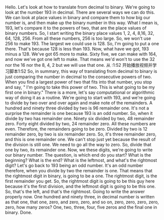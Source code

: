 Hello. Let's look at how to translate from decimal to binary.
We're going to look at the number 193 in decimal.
There are several ways we can do this.
We can look at place values in binary and compare them to how big our number is,
and then make up the binary number in this way.
What I mean is, 193,
let's compare it to the powers of two,
that are the place values of binary numbers.
So, I start writing the binary place values 1, 2, 4,
8,16, 32, 64, 128, 256.
From all these numbers,
256 is too large.
So, we won't use 256 to make 193.
The largest we could use is 128.
So, I'm going to put a one there.
That's because 128 is less than 193.
Now, what have we got,
193 minus a 128.
We've got 65 more to make.
Sixty five, we can make with 164,
and now we've got one left to make.
That means we'd won't to use the 32 nor the 16 nor the 8,
4, 2 but we will use that one.
从 :1:52 开始播放视频并学习脚本1:52
So, in summary, this way of translating from decimal to binary is just
comparing the number in decimal to the consecutive powers of two.
When you find a largest power of two that fits into that number,
you stop and say,
" I'm going to take this power of two.
This is what going to be my first one in binary."
There is a more,
let's say computational or algorithmic way of doing it as a routine.
We're going to start with 193,
and we're going to divide by two over and over again and make note of the remainders.
A hundred and ninety three divided by two is 96 remainder one.
It's not a surprise the remainder is one because 193 is an odd number.
So, when it divide by two has remainder one.
Ninety six divided by two, 48 remainder zero.
Forty eight divided by two, 24 remainder zero.
All these numbers are even.
Therefore, the remainders going to be zero.
Divided by two is 12 remainder zero,
by two is six remainder zero.
So, it's three remainder zero,
and this is one remainder one.
We can't stop just yet because the result of the division is still one.
We need to go all the way to zero.
So, divide that one by two, its remainder one.
Now, we these digits,
we're going to write our binary number.
The question, is which end do you start? What is the beginning?
What is the end? What is the leftmost,
and what's the rightmost digit?
Let's go back to 193 being an odd number.
It's an odd number therefore,
when you divide by two the remainder is one.
That means that the rightmost digit in binary,
is going to be a one.
The rightmost digit, is the first remainder you get.
So, the rightmost digit is going to be this guy here because it's the first division,
and the leftmost digit is going to be this one.
So, that's the left,
and that's the rightmost.
Going to write the answer properly now.
One hundred and ninety three,
in decimal number is written as that one,
that one, zero, and zero, zero,
and so on, zero, zero,
zero, zero, zero, how many zeros?
One, two, three, four,
five zeros and the final one in binary.
Done.

